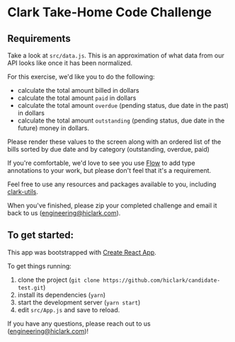 # Clark Take-Home Code Challenge

## Requirements
Take a look at `src/data.js`. This is an approximation of what data from our API looks like once it has been normalized.

For this exercise, we'd like you to do the following:

- calculate the total amount billed in dollars
- calculate the total amount `paid` in dollars
- calculate the total amount `overdue` (pending status, due date in the past) in dollars
- calculate the total amount `outstanding` (pending status, due date in the future) money in dollars.

Please render these values to the screen along with an ordered list of the bills sorted by due date and by category (outstanding, overdue, paid)

If you're comfortable, we'd love to see you use [Flow](https://flow.org/en/) to add type annotations to your work, but please don't feel that it's a requirement.

Feel free to use any resources and packages available to you, including [clark-utils](https://github.com/hiclark/clark-utils).

When you've finished, please zip your completed challenge and email it back to us (engineering@hiclark.com).

## To get started:

This app was bootstrapped with [Create React App](https://github.com/facebook/create-react-app).

To get things running:

1. clone the project (`git clone https://github.com/hiclark/candidate-test.git`)
1. install its dependencies (`yarn`)
1. start the development server (`yarn start`)
1. edit `src/App.js` and save to reload.

If you have any questions, please reach out to us (engineering@hiclark.com)!

